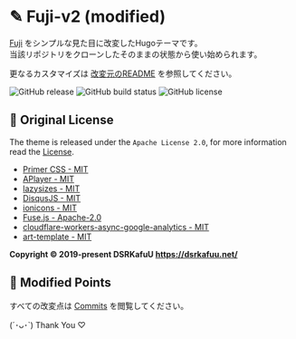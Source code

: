 # ✎ Fuji-v2 (modified)

[Fuji](https://github.com/dsrkafuu/hugo-theme-fuji) をシンプルな見た目に改変したHugoテーマです。  
当該リポジトリをクローンしたそのままの状態から使い始められます。  

更なるカスタマイズは [改変元のREADME](https://github.com/dsrkafuu/hugo-theme-fuji#readme) を参照してください。  

![GitHub release](https://img.shields.io/github/v/release/dsrkafuu/hugo-theme-fuji)
![GitHub build status](https://img.shields.io/github/workflow/status/dsrkafuu/hugo-theme-fuji/build-test)
![GitHub license](https://img.shields.io/github/license/dsrkafuu/hugo-theme-fuji)

## 📝 Original License

The theme is released under the `Apache License 2.0`, for more information read the [License](https://github.com/dsrkafuu/hugo-theme-fuji/blob/master/LICENSE).

- [Primer CSS - MIT](https://github.com/primer/css/blob/master/LICENSE)
- [APlayer - MIT](https://github.com/MoePlayer/APlayer/blob/master/LICENSE)
- [lazysizes - MIT](https://github.com/aFarkas/lazysizes/blob/gh-pages/LICENSE)
- [DisqusJS - MIT](https://github.com/SukkaW/DisqusJS/blob/master/LICENSE)
- [ionicons - MIT](https://github.com/ionic-team/ionicons/blob/master/LICENSE)
- [Fuse.js - Apache-2.0](https://github.com/krisk/Fuse/blob/master/LICENSE)
- [cloudflare-workers-async-google-analytics - MIT](https://github.com/SukkaW/cloudflare-workers-async-google-analytics/blob/master/LICENSE)
- [art-template - MIT](https://github.com/aui/art-template/blob/master/LICENSE)

**Copyright © 2019-present DSRKafuU <https://dsrkafuu.net/>**

## 🔧 Modified Points

すべての改変点は [Commits](https://github.com/Gattxxa/hugo-theme-fuji-customized/commits/master) を閲覧してください。  

(´･ᴗ･\`) Thank You ♡